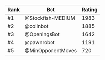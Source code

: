 Rank|Bot|Rating
---|---|---
#1|@Stockfish-MEDIUM|1983
#2|@colinbot|1885
#3|@OpeningsBot|1642
#4|@pawnrobot|1191
#5|@MinOpponentMoves|720
